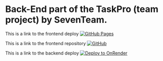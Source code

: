 # Back-End part of the TaskPro (team project) by SevenTeam.

This is a link to the frontend deploy [![GitHub Pages](https://img.shields.io/badge/Deploy-GitHub%20Pages-blue?style=for-the-badge&logo=github)](https://tnbdnnk.github.io/project-SevenTeam-07/)

This is a link to the frontend repository [![GitHub](https://img.shields.io/badge/Repository-GitHub-green?style=for-the-badge&logo=github)](https://github.com/tnbdnnk/project-SevenTeam-07)

This is a link to the backend deploy [![Deploy to OnRender](https://img.shields.io/badge/Deploy-onRender-indigo?style=for-the-badge)](https://project-seventeam07.onrender.com/)
